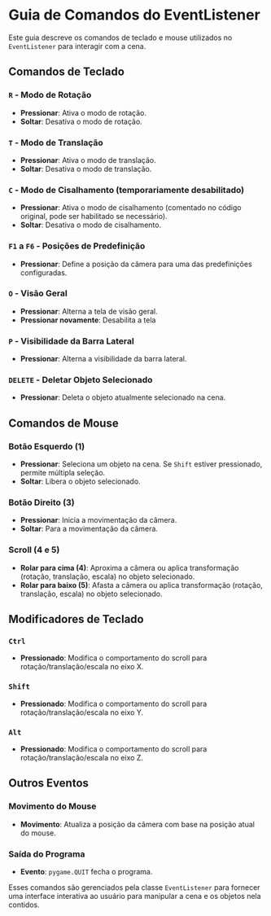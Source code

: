 # Guia de Comandos do EventListener

Este guia descreve os comandos de teclado e mouse utilizados no `EventListener` para interagir com a cena.

## Comandos de Teclado

### `R` - Modo de Rotação
- **Pressionar**: Ativa o modo de rotação.
- **Soltar**: Desativa o modo de rotação.

### `T` - Modo de Translação
- **Pressionar**: Ativa o modo de translação.
- **Soltar**: Desativa o modo de translação.

### `C` - Modo de Cisalhamento (temporariamente desabilitado)
- **Pressionar**: Ativa o modo de cisalhamento (comentado no código original, pode ser habilitado se necessário).
- **Soltar**: Desativa o modo de cisalhamento.

### `F1` a `F6` - Posições de Predefinição
- **Pressionar**: Define a posição da câmera para uma das predefinições configuradas.

### `O` - Visão Geral
- **Pressionar**: Alterna a tela de visão geral.
- **Pressionar novamente**: Desabilita a tela

### `P` - Visibilidade da Barra Lateral
- **Pressionar**: Alterna a visibilidade da barra lateral.

### `DELETE` - Deletar Objeto Selecionado
- **Pressionar**: Deleta o objeto atualmente selecionado na cena.

## Comandos de Mouse

### Botão Esquerdo (1)
- **Pressionar**: Seleciona um objeto na cena. Se `Shift` estiver pressionado, permite múltipla seleção.
- **Soltar**: Libera o objeto selecionado.

### Botão Direito (3)
- **Pressionar**: Inicia a movimentação da câmera.
- **Soltar**: Para a movimentação da câmera.

### Scroll (4 e 5)
- **Rolar para cima (4)**: Aproxima a câmera ou aplica transformação (rotação, translação, escala) no objeto selecionado.
- **Rolar para baixo (5)**: Afasta a câmera ou aplica transformação (rotação, translação, escala) no objeto selecionado.

## Modificadores de Teclado

### `Ctrl`
- **Pressionado**: Modifica o comportamento do scroll para rotação/translação/escala no eixo X.

### `Shift`
- **Pressionado**: Modifica o comportamento do scroll para rotação/translação/escala no eixo Y.

### `Alt`
- **Pressionado**: Modifica o comportamento do scroll para rotação/translação/escala no eixo Z.

## Outros Eventos

### Movimento do Mouse
- **Movimento**: Atualiza a posição da câmera com base na posição atual do mouse.

### Saída do Programa
- **Evento**: `pygame.QUIT` fecha o programa.

Esses comandos são gerenciados pela classe `EventListener` para fornecer uma interface interativa ao usuário para manipular a cena e os objetos nela contidos.
